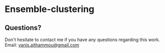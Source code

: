 # Ensemble-clustering

## Questions?
Don't hesitate to contact me if you have any questions regarding this work.  
Email: yanis.aithammou@gmail.com 
